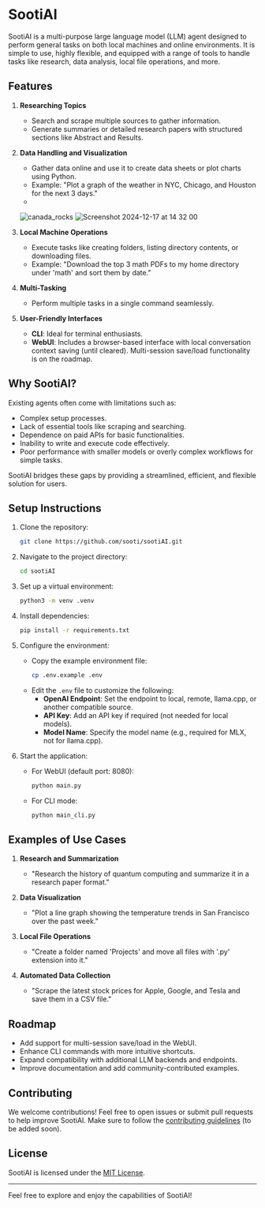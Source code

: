 # SootiAI

SootiAI is a multi-purpose large language model (LLM) agent designed to perform general tasks on both local machines and online environments. It is simple to use, highly flexible, and equipped with a range of tools to handle tasks like research, data analysis, local file operations, and more.

## Features

1. **Researching Topics**
   - Search and scrape multiple sources to gather information.
   - Generate summaries or detailed research papers with structured sections like Abstract and Results.


2. **Data Handling and Visualization**
   - Gather data online and use it to create data sheets or plot charts using Python.
   - Example: "Plot a graph of the weather in NYC, Chicago, and Houston for the next 3 days."
   - 
   ![canada_rocks](https://github.com/user-attachments/assets/956924de-e5f8-408f-920e-15a5b4cb0448)
   ![Screenshot 2024-12-17 at 14 32 00](https://github.com/user-attachments/assets/6b7e68f5-8a71-46b7-b333-37c1a39c4646)

3. **Local Machine Operations**
   - Execute tasks like creating folders, listing directory contents, or downloading files.
   - Example: "Download the top 3 math PDFs to my home directory under 'math' and sort them by date."

4. **Multi-Tasking**
   - Perform multiple tasks in a single command seamlessly.

5. **User-Friendly Interfaces**
   - **CLI**: Ideal for terminal enthusiasts.
   - **WebUI**: Includes a browser-based interface with local conversation context saving (until cleared). Multi-session save/load functionality is on the roadmap.

## Why SootiAI?

Existing agents often come with limitations such as:
- Complex setup processes.
- Lack of essential tools like scraping and searching.
- Dependence on paid APIs for basic functionalities.
- Inability to write and execute code effectively.
- Poor performance with smaller models or overly complex workflows for simple tasks.

SootiAI bridges these gaps by providing a streamlined, efficient, and flexible solution for users.

## Setup Instructions

1. Clone the repository:
   ```bash
   git clone https://github.com/sooti/sootiAI.git
   ```

2. Navigate to the project directory:
   ```bash
   cd sootiAI
   ```

3. Set up a virtual environment:
   ```bash
   python3 -m venv .venv
   ```

4. Install dependencies:
   ```bash
   pip install -r requirements.txt
   ```

5. Configure the environment:
   - Copy the example environment file:
     ```bash
     cp .env.example .env
     ```
   - Edit the `.env` file to customize the following:
     - **OpenAI Endpoint**: Set the endpoint to local, remote, llama.cpp, or another compatible source.
     - **API Key**: Add an API key if required (not needed for local models).
     - **Model Name**: Specify the model name (e.g., required for MLX, not for llama.cpp).

6. Start the application:
   - For WebUI (default port: 8080):
     ```bash
     python main.py
     ```
   - For CLI mode:
     ```bash
     python main_cli.py
     ```

## Examples of Use Cases

1. **Research and Summarization**
   - "Research the history of quantum computing and summarize it in a research paper format."

2. **Data Visualization**
   - "Plot a line graph showing the temperature trends in San Francisco over the past week."

3. **Local File Operations**
   - "Create a folder named 'Projects' and move all files with '.py' extension into it."

4. **Automated Data Collection**
   - "Scrape the latest stock prices for Apple, Google, and Tesla and save them in a CSV file."

## Roadmap

- Add support for multi-session save/load in the WebUI.
- Enhance CLI commands with more intuitive shortcuts.
- Expand compatibility with additional LLM backends and endpoints.
- Improve documentation and add community-contributed examples.

## Contributing

We welcome contributions! Feel free to open issues or submit pull requests to help improve SootiAI. Make sure to follow the [contributing guidelines](CONTRIBUTING.md) (to be added soon).

## License

SootiAI is licensed under the [MIT License](LICENSE).

---

Feel free to explore and enjoy the capabilities of SootiAI!
